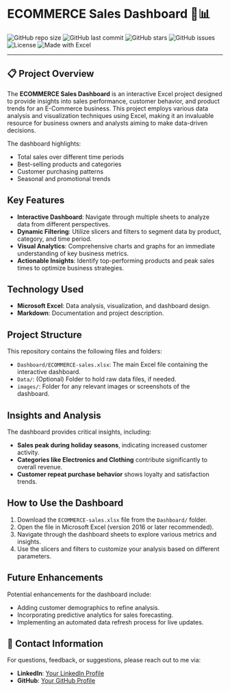 

# ECOMMERCE Sales Dashboard 🛒📊

![GitHub repo size](https://img.shields.io/github/repo-size/Khaja-DataBiz/ECOMMERCE_Sales?color=green&label=Repo%20Size&style=plastic)
![GitHub last commit](https://img.shields.io/github/last-commit/Khaja-DataBiz/ECOMMERCE_Sales?style=flat-square)
![GitHub stars](https://img.shields.io/github/stars/Khaja-DataBiz/ECOMMERCE_Sales?style=social)
![GitHub issues](https://img.shields.io/github/issues/Khaja-DataBiz/ECOMMERCE_Sales)
![License](https://img.shields.io/github/license/Khaja-DataBiz/ECOMMERCE_Sales)
![Made with Excel](https://img.shields.io/badge/Made%20with-Excel-green)

---

## 📋 Project Overview
The **ECOMMERCE Sales Dashboard** is an interactive Excel project designed to provide insights into sales performance, customer behavior, and product trends for an E-Commerce business. This project employs various data analysis and visualization techniques using Excel, making it an invaluable resource for business owners and analysts aiming to make data-driven decisions.

The dashboard highlights:
- Total sales over different time periods
- Best-selling products and categories
- Customer purchasing patterns
- Seasonal and promotional trends

##  Key Features
- **Interactive Dashboard**: Navigate through multiple sheets to analyze data from different perspectives.
- **Dynamic Filtering**: Utilize slicers and filters to segment data by product, category, and time period.
- **Visual Analytics**: Comprehensive charts and graphs for an immediate understanding of key business metrics.
- **Actionable Insights**: Identify top-performing products and peak sales times to optimize business strategies.

##  Technology Used
- **Microsoft Excel**: Data analysis, visualization, and dashboard design.
- **Markdown**: Documentation and project description.

## Project Structure
This repository contains the following files and folders:
- `Dashboard/ECOMMERCE-sales.xlsx`: The main Excel file containing the interactive dashboard.
- `Data/`: (Optional) Folder to hold raw data files, if needed.
- `images/`: Folder for any relevant images or screenshots of the dashboard.

## Insights and Analysis
The dashboard provides critical insights, including:
- **Sales peak during holiday seasons**, indicating increased customer activity.
- **Categories like Electronics and Clothing** contribute significantly to overall revenue.
- **Customer repeat purchase behavior** shows loyalty and satisfaction trends.

## How to Use the Dashboard
1. Download the `ECOMMERCE-sales.xlsx` file from the `Dashboard/` folder.
2. Open the file in Microsoft Excel (version 2016 or later recommended).
3. Navigate through the dashboard sheets to explore various metrics and insights.
4. Use the slicers and filters to customize your analysis based on different parameters.

## Future Enhancements
Potential enhancements for the dashboard include:
- Adding customer demographics to refine analysis.
- Incorporating predictive analytics for sales forecasting.
- Implementing an automated data refresh process for live updates.

## 👥 Contact Information
For questions, feedback, or suggestions, please reach out to me via:
- **LinkedIn**: <a href="https://www.linkedin.com/in/khajaanirudhkhan" target="_blank">Your LinkedIn Profile</a>
- **GitHub**: <a href="https://github.com/Khaja-DataBiz" target="_blank">Your GitHub Profile</a>
